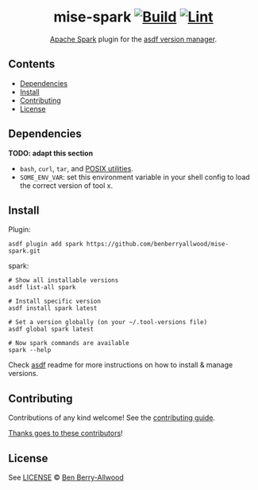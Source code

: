 <div align="center">

# mise-spark [![Build](https://github.com/benberryallwood/mise-spark/actions/workflows/build.yml/badge.svg)](https://github.com/benberryallwood/mise-spark/actions/workflows/build.yml) [![Lint](https://github.com/benberryallwood/mise-spark/actions/workflows/lint.yml/badge.svg)](https://github.com/benberryallwood/mise-spark/actions/workflows/lint.yml)

[Apache Spark](https://spark.apache.org/documentation.html) plugin for the [asdf version manager](https://asdf-vm.com).

</div>

## Contents

- [Dependencies](#dependencies)
- [Install](#install)
- [Contributing](#contributing)
- [License](#license)

## Dependencies

**TODO: adapt this section**

- `bash`, `curl`, `tar`, and [POSIX utilities](https://pubs.opengroup.org/onlinepubs/9699919799/idx/utilities.html).
- `SOME_ENV_VAR`: set this environment variable in your shell config to load the correct version of tool x.

## Install

Plugin:

```shell
asdf plugin add spark https://github.com/benberryallwood/mise-spark.git
```

spark:

```shell
# Show all installable versions
asdf list-all spark

# Install specific version
asdf install spark latest

# Set a version globally (on your ~/.tool-versions file)
asdf global spark latest

# Now spark commands are available
spark --help
```

Check [asdf](https://github.com/asdf-vm/asdf) readme for more instructions on how to
install & manage versions.

## Contributing

Contributions of any kind welcome! See the [contributing guide](contributing.md).

[Thanks goes to these contributors](https://github.com/benberryallwood/mise-spark/graphs/contributors)!

## License

See [LICENSE](LICENSE) © [Ben Berry-Allwood](https://github.com/benberryallwood/)
